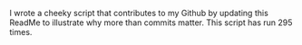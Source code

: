 I wrote a cheeky script that contributes to my Github by updating this ReadMe to illustrate why more than commits matter. This script has run 295 times.